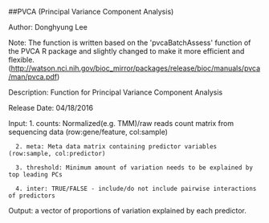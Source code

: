 ##PVCA (Principal Variance Component Analysis)


Author: Donghyung Lee


Note: The function is written based on the 'pvcaBatchAssess' function of the PVCA R package 
       and slightly changed to make it more efficient and flexible. 
       (http://watson.nci.nih.gov/bioc_mirror/packages/release/bioc/manuals/pvca/man/pvca.pdf)


Description: Function for Principal Variance Component Analysis


Release Date: 04/18/2016
 
 
Input:
      1. counts: Normalized(e.g. TMM)/raw reads count matrix from sequencing data (row:gene/feature, col:sample) 
               
      2. meta: Meta data matrix containing predictor variables (row:sample, col:predictor)
      
      3. threshold: Minimum amount of variation needs to be explained by top leading PCs
      
      4. inter: TRUE/FALSE - include/do not include pairwise interactions of predictors


Output: a vector of proportions of variation explained by each predictor.
